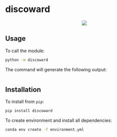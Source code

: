# discoward

<p align="center">
    <img src="assets/logo.png"/>
</p>



## Usage

To call the module:

```sh
python -m discoward
```

The command will generate the following output:

```sh
```

## Installation

To install from `pip`:

```sh
pip install discoward
```

To create environment and install all dependencies:

```sh
conda env create -f environment.yml
```
